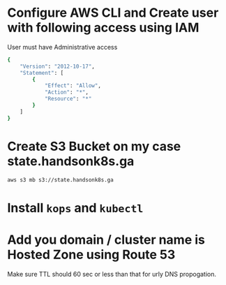 # Configure AWS CLI and Create user with following access using IAM
User must have Administrative access 
```bash
{
    "Version": "2012-10-17",
    "Statement": [
        {
            "Effect": "Allow",
            "Action": "*",
            "Resource": "*"
        }
    ]
}
```

# Create S3 Bucket on my case state.handsonk8s.ga

```bash
aws s3 mb s3://state.handsonk8s.ga
```

# Install `kops` and `kubectl` 

# Add you domain / cluster name is Hosted Zone using Route 53 

Make sure TTL should 60 sec or less than that for urly DNS propogation.
